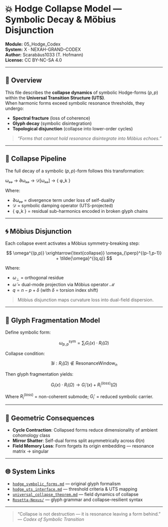 # 💥 Hodge Collapse Model — Symbolic Decay & Möbius Disjunction

**Module:** 05_Hodge_Codex  
**System:** X · NEXAH-GRAND-CODEX  
**Author:** Scarabäus1033 (T. Hofmann)  
**License:** CC BY-NC-SA 4.0  

---

## 📘 Overview

This file describes the **collapse dynamics** of symbolic Hodge-forms $(p,p)$ within the **Universal Transition Structure (UTS)**.  
When harmonic forms exceed symbolic resonance thresholds, they undergo:

- **Spectral fracture** (loss of coherence)
- **Glyph decay** (symbolic disintegration)
- **Topological disjunction** (collapse into lower-order cycles)

> *“Forms that cannot hold resonance disintegrate into Möbius echoes.”*

---

## 🔁 Collapse Pipeline

The full decay of a symbolic $(p,p)$-form follows this transformation:

ωₚₚ → ∂ωₚₚ → 𝒟[ωₚₚ] → { φ_k }

Where:
- ∂ωₚₚ = divergence term under loss of self-duality
- 𝒟 = symbolic damping operator (UTS-projected)
- { φ_k } = residual sub-harmonics encoded in broken glyph chains

---

## 🌀 Möbius Disjunction

Each collapse event activates a Möbius symmetry-breaking step:

$$
\omega^{(p,p)} \xrightarrow{\text{collapse}} \omega_{\perp}^{(p-1,p-1)} + \tilde{\omega}^{(q,q)}
$$

Where:
- $\omega_{\perp}$ = orthogonal residue
- $\tilde{\omega}$ = dual-mode projection via Möbius operator $\mathcal{M}$
- $q = n - p + \delta$ (with $\delta$ = torsion index shift)

> Möbius disjunction maps curvature loss into dual-field dispersion.

---

## 🧬 Glyph Fragmentation Model

Define symbolic form:

$$
\omega_{p,p}^{\text{sym}} = \sum_i G_i(x) \cdot R_i(\Omega)
$$

Collapse condition:

$$
\exists i : R_i(\Omega) \notin \text{ResonanceWindow}_n
$$

Then glyph fragmentation yields:

$$
G_i(x) \cdot R_i(\Omega) \to G_i'(x) + R_i^{(loss)}(\Omega)
$$

Where $R_i^{(loss)}$ = non-coherent submode; $G_i'$ = reduced symbolic carrier.

---

## 🔮 Geometric Consequences

- **Cycle Contraction**: Collapsed forms reduce dimensionality of ambient cohomology class  
- **Mirror Shatter**: Self-dual forms split asymmetrically across $\Theta(n)$  
- **Field Memory Loss**: Form forgets its origin embedding — resonance matrix $\rightarrow$ singular

---

## 🌐 System Links

- [`hodge_symbolic_forms.md`](./hodge_symbolic_forms.md) — original glyph formalism  
- [`hodge_uts_interface.md`](./hodge_uts_interface.md) — threshold criteria & UTS mapping  
- [`universal_collapse_theorem.md`](../universal_collapse_theorem.md) — field dynamics of collapse  
- [`Rosetta-Nexus/`](../../Rosetta-Nexus/) — glyph grammar and collapse-resilient syntax

---

> “Collapse is not destruction — it is resonance leaving a form behind.”  
> — *Codex of Symbolic Transition*
